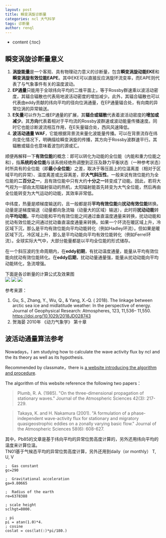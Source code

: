 ```yaml
---
layout: post
title: 瞬变涡旋诊断量
categories: ncl 大气科学
tags: 诊断量
author: renql
---
```


* content
{:toc}

## 瞬变涡旋诊断量意义
1. **涡旋能量**是一个客观、具有物理动力意义的诊断量，包含**瞬变涡旋动能EKE**和**瞬变涡旋有效位能EAPE**。其中EKE可以直接反应涡旋环流变率，而EAPE则代表了与气象事件有关的温度波动。
2. **EP通量**只能用于全球纬向平均的二维平面上，等于Rossby群速乘以波活动密度，其辐合辐散也代表局地波活动密度的增加减少。此外，其辐合辐散也可以代表由eddy贡献的纬向平均的径向位涡通量，在EP通量辐合处，有向南的异常位涡的异常输送。
3. **E矢量**可以作为二维EP通量的扩展，其**辐合或辐散**代表着波活动密度的**增加或减少**。其**方向**代表着相对于平均流的Rossby波群速或波动能量传播速度。同时它也能诊断波流相互作用，在E矢量辐合处，西风风速降低。
4. **波活动通量 WAF**，它能根据背景流来量化波能量传播。可以在背景流存在纬向变化情况下，明确描绘瞬变涡旋的传播，其方向于Rossby波群速平行。其辐散或辐合也意味着波包的源或汇。

顺便再解释一下**有效位能**的概念：即可以转化为动能的全位能（内能和重力位能之和），指**系统的全位能**与该系统经绝热调整到正压及静力平衡状态（一种参考状态）时所具有的全位能（即**最小全位能**）之差，取决于等压面上的位温离差（相对于区域平均的异常）、温度离差或比容离差，即**大气斜压性**。一般来说有效位能约为全位能的**二百分之一**，且有效位能中只有大约**十分之一**转变成了动能。因此，若将大气视为一部由太阳辐射驱动的热机，太阳辐射能首先转变为大气全位能，然后再由全位能转变为大气运动的动能，其效率非常低。

中纬度，热量是顺梯度输送的，且一般都是将**平均有效位能**向**扰动有效位能**转换。动量是逆梯度输送（动量都向急流轴（动量大的区域）输送），此时将**扰动动能**转向**平均动能**。平均动能和平均有效位能之间通过垂直温度通量来转换，扰动动能和扰动有效位能之间通过扰动垂直温度通量来转换。如果一个环流在暖区域上升，冷区域下沉，那么是平均有效位能向平均动能转化（例如Hadley环流）。但如果是暖区域下沉，冷区域上升，那么是平均动能向平均有效位能转化（例如Ferrel环流）。全球实际大气中，大部分能量都是以平均全位能的形式储存。

在一个斜压波的生命周期内，在**eddy初期**，有扰动温度通量，能量从平均有效位能向扰动有效位能转化。在**eddy后期**，扰动动量通量强，能量从扰动动能向平均动能转化，急流增强。

下面是各诊断量的计算公式及效果图  
![](https://wx4.sinaimg.cn/large/006fa9Xlly1gbx3bgpzpuj30tm0lswj5.jpg)
![](https://wx2.sinaimg.cn/large/006fa9Xlly1gbx3b92r69j30qo04eacr.jpg)
![](https://wx3.sinaimg.cn/large/006fa9Xlly1gbx3bkejpij30ph0k5gvj.jpg)

参考来源：
1. Gu, S., Zhang, Y., Wu, Q., & Yang, X.‐Q. ( 2018). The linkage between arctic sea ice and midlatitude weather: In the perspective of energy. Journal of Geophysical Research: Atmospheres, 123, 11,536– 11,550. https://doi.org/10.1029/2018JD028743  
2. 贺海晏 2010年 《动力气象学》 第十章

## 波活动通量算法参考
Nowadays，I am studying how to calculate the wave activity flux by ncl and the its theory as well as its hypothesis.   

Recommended by classmate，there is <a href="http://www.atmos.rcast.u-tokyo.ac.jp/nishii/programs/index.html" target="_blank">a website introducing the algorithm and procedure</a>.  

The algorithm of this website reference the following two papers：   
> Plumb, R. A. (1985). "On the three-dimensional propagation of stationary waves." Journal of the Atmospheric Sciences 42(3): 217-229.

> Takaya, K. and H. Nakamura (2001). "A formulation of a phase-independent wave-activity flux for stationary and migratory quasigeostrophic eddies on a zonally varying basic flow." Journal of the Atmospheric Sciences 58(6): 608-627.

其中，Pb85的文章是基于纬向平均的异常位势高度计算的，另外还用纬向平均的温度来计算位温。  
TN01基于气候态平均的异常位势高度计算，另外还用到daily（or monthly） T, U, V  

```
;  Gas constant
gc=290

;  Gravitational acceleration
ga=9.80665

;  Radius of the earth
re=6378388

; scale height
sclhgt=8000.

; pi
pi = atan(1.0)*4.
; cosine
coslat = cos(lat(:)*pi/180.)
```
